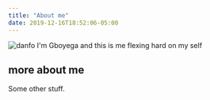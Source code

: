 ```yaml
---
title: "About me"
date: 2019-12-16T18:52:06-05:00
---
```




![danfo](/img/bus.jpg)
I'm Gboyega and this is me flexing hard on my self

## more about me ##

Some other stuff.